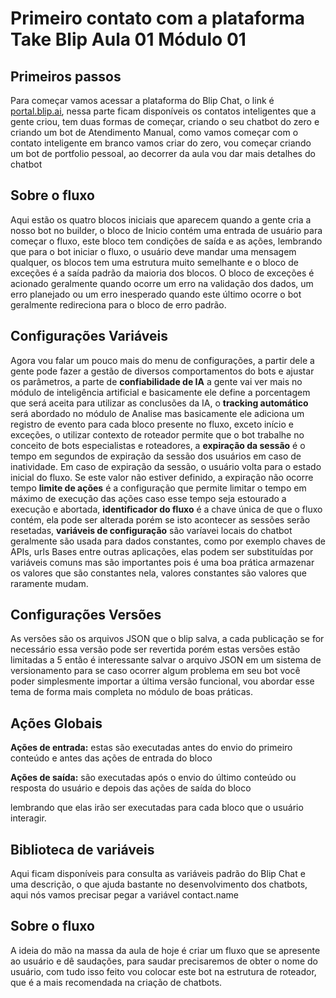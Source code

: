 # Primeiro contato com a plataforma Take Blip Aula 01 Módulo 01

## Primeiros passos

Para começar vamos acessar a plataforma do Blip Chat, o link é [portal.blip.ai](https://portal.blip.ai), nessa parte ficam disponíveis os contatos inteligentes que a gente criou, tem duas formas de começar, criando o seu chatbot do zero e criando um bot de Atendimento Manual, como vamos começar com o contato inteligente em branco vamos criar do zero, vou começar criando um bot de portfolio pessoal, ao decorrer da aula vou dar mais detalhes do chatbot

## Sobre o fluxo

Aqui estão os quatro blocos iniciais que aparecem quando a gente cria a nosso bot no builder, o bloco de Inicio contém uma entrada de usuário para começar o fluxo, este bloco tem condições de saída e as ações, lembrando que para o bot iniciar o fluxo, o usuário deve mandar uma mensagem qualquer, os blocos tem uma estrutura muito semelhante e o bloco de exceções é a saída  padrão da maioria dos blocos. O bloco de exceções é acionado geralmente quando ocorre um erro na validação dos dados, um erro planejado ou um erro inesperado quando este último ocorre o bot geralmente  redireciona para o bloco de erro padrão.

## Configurações Variáveis

Agora vou falar um pouco mais do menu de configurações, a partir dele a gente pode fazer a gestão de diversos comportamentos do bots e ajustar os parâmetros, a parte de **confiabilidade de IA** a gente vai ver mais no módulo de inteligência artificial e basicamente ele define a porcentagem que será aceita para utilizar as conclusões da IA, o **tracking automático** será abordado no módulo de Analise mas basicamente ele adiciona um registro de evento para cada bloco presente no fluxo, exceto início e exceções, o utilizar contexto de roteador permite que o bot trabalhe no conceito de bots especialistas e roteadores, a **expiração da sessão** é o tempo em segundos de expiração da sessão dos usuários em caso de inatividade. Em caso de expiração da sessão, o usuário volta para o estado inicial do fluxo. Se este valor não estiver definido, a expiração não ocorre tempo **limite de ações** é a configuração que permite limitar o tempo em máximo de execução das ações caso esse tempo seja estourado a execução e abortada, **identificador do fluxo** é a chave única de que o fluxo contém, ela pode ser alterada porém se isto acontecer as sessões serão resetadas, **variáveis de configuração** são varíavei locais do chatbot geralmente são usada para dados constantes, como por exemplo chaves de APIs, urls Bases entre outras aplicações, elas podem ser substituídas por variáveis comuns mas são importantes pois é uma boa prática armazenar os valores que são constantes nela, valores constantes são valores que raramente mudam.

## Configurações Versões

As versões são os arquivos JSON que o blip salva, a cada publicação se for necessário essa versão pode ser revertida porém estas versões estão limitadas a 5 então é interessante salvar o arquivo JSON em um sistema de versionamento para se caso ocorrer algum problema em seu bot você poder simplesmente importar a última versão funcional, vou abordar esse tema de forma mais completa no módulo de boas práticas.

## Ações Globais

**Ações de entrada:** estas são executadas antes do envio do primeiro conteúdo e antes das ações de entrada do bloco

**Ações de saída:** são executadas após o envio do último conteúdo ou resposta do usuário e depois das ações de saída do bloco

lembrando que elas irão ser executadas para cada bloco que o usuário interagir. 

## Biblioteca de variáveis

Aqui ficam disponíveis para consulta as variáveis padrão do Blip Chat e uma descrição, o que ajuda bastante no desenvolvimento dos chatbots, aqui nós vamos precisar pegar a variável contact.name

## Sobre o fluxo

A ideia do mão na massa da aula de hoje é criar um fluxo que se apresente ao usuário e dê saudações, para saudar precisaremos de obter o nome do usuário, com tudo isso feito vou colocar este bot na estrutura de roteador, que é a mais recomendada na criação de chatbots.